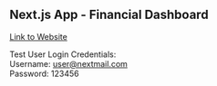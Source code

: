 ## Next.js App - Financial Dashboard

[Link to Website](https://nextjs-dashboard-tau-indol.vercel.app/)

Test User Login Credentials:
  <br/>Username: user@nextmail.com
  <br/>Password: 123456
